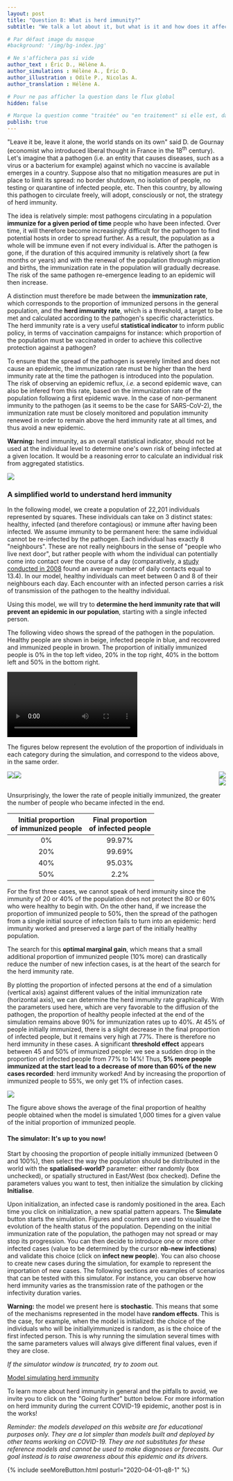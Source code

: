```yaml
---
layout: post
title: "Question 8: What is herd immunity?"
subtitle: "We talk a lot about it, but what is it and how does it affect us all?"

# Par défaut image du masque
#background: '/img/bg-index.jpg'

# Ne s'affichera pas si vide
author_text : Éric D., Hélène A.
author_simulations : Hélène A., Éric D.
author_illustration : Odile P., Nicolas A.
author_translation : Hélène A.

# Pour ne pas afficher la question dans le flux global
hidden: false

# Marque la question comme "traitée" ou "en traitement" si elle est, dans cet ordre, publiée ou non
publish: true
---
```


"Leave it be, leave it alone, the world stands on its own" said D. de Gournay (economist who introduced liberal thought in France in the 18<sup>th</sup> century). Let's imagine that a pathogen (i.e. an entity that causes diseases, such as a virus or a bacterium for example) against which no vaccine is available emerges in a country. Suppose also that no mitigation measures are put in place to limit its spread: no border shutdown, no isolation of people, no testing or quarantine of infected people, etc. Then this country, by allowing this pathogen to circulate freely, will adopt, consciously or not, the strategy of herd immunity.

The idea is relatively simple: most pathogens circulating in a population **immunize for a given period of time** people who have been infected. Over time, it will therefore become increasingly difficult for the pathogen to find potential hosts in order to spread further. As a result, the population as a whole will be immune even if not every individual is. After the pathogen is gone, if the duration of this acquired immunity is relatively short (a few months or years) and with the renewal of the population through migration and births, the immunization rate in the population will gradually decrease. The risk of the same pathogen re-emergence leading to an epidemic will then increase.

A distinction must therefore be made between the **immunization rate**, which corresponds to the proportion of immunized persons in the general population, and the **herd immunity rate**, which is a threshold, a target to be met and calculated according to the pathogen's specific characteristics. The herd immunity rate is a very useful **statistical indicator** to inform public policy, in terms of vaccination campaigns for instance: which proportion of the population must be vaccinated in order to achieve this collective protection against a pathogen?

To ensure that the spread of the pathogen is severely limited and does not cause an epidemic, the immunization rate must be higher than the herd immunity rate at the time the pathogen is introduced into the population. The risk of observing an epidemic reflux, *i.e.* a second epidemic wave, can also be infered from this rate, based on the immunization rate of the population following a first epidemic wave.
In the case of non-permanent immunity to the pathogen (as it seems to be the case for SARS-CoV-2), the immunization rate must be closely monitored and population immunity renewed in order to remain above the herd immunity rate at all times, and thus avoid a new epidemic.

**Warning:** herd immunity, as an overall statistical indicator, should not be used at the individual level to determine one's own risk of being infected at a given location. It would be a reasoning error to calculate an individual risk from aggregated statistics.

<img src="/img/posts/Q8-dessin.jpg" class="full-size">


### A simplified world to understand herd immunity

In the following model, we create a population of 22,201 individuals represented by squares. These individuals can take on 3 distinct states: healthy, infected (and therefore contagious) or immune after having been infected. We assume immunity to be permanent here: the same individual cannot be re-infected by the pathogen. Each individual has exactly 8 "neighbours". These are not really neighbours in the sense of "people who live next door", but rather people with whom the individual can potentially come into contact over the course of a day (comparatively, a [study conducted in 2008](https://journals.plos.org/plosmedicine/article?id=10.1371/journal.pmed.0050074) found an average number of daily contacts equal to 13.4). In our model, healthy individuals can meet between 0 and 8 of their neighbours each day. Each encounter with an infected person carries a risk of transmission of the pathogen to the healthy individual.

Using this model, we will try to **determine the herd immunity rate that will prevent an epidemic in our population**, starting with a single infected person.

The following video shows the spread of the pathogen in the population. Healthy people are shown in beige, infected people in blue, and recovered and immunized people in brown. The proportion of initially immunized people is 0% in the top left video, 20% in the top right, 40% in the bottom left and 50% in the bottom right.

<video controls loop autoplay class="small-size">
  <source src="/img/posts/Q8-simu.webm" type="video/webm">
</video>

The figures below represent the evolution of the proportion of individuals in each category during the simulation, and correspond to the videos above, in the same order.

<img src="/img/posts/Q8-simu0-en.png" class="half-size" style="float:left;">
<img src="/img/posts/Q8-simu20-en.png" class="half-size" style="float:right;">

<img src="/img/posts/Q8-simu40-en.png" class="half-size" style="float:left;">
<img src="/img/posts/Q8-simu50-en.png" class="half-size" style="float:right; clear: right;">

<div style="clear: both"></div>

Unsurprisingly, the lower the rate of people initially immunized, the greater the number of people who became infected in the end.

| Initial proportion<br>of immunized people | Final proportion<br>of infected people |
|:-----------------------------------------:|:--------------------------------------:|
|                     0%                    |                 99.97%                 |
|                    20%                    |                 99.69%                 |
|                    40%                    |                 95.03%                 |
|                    50%                    |                  2.2%                  |

For the first three cases, we cannot speak of herd immunity since the immunity of 20 or 40% of the population does not protect the 80 or 60% who were healthy to begin with. On the other hand, if we increase the proportion of immunized people to 50%, then the spread of the pathogen from a single initial source of infection fails to turn into an epidemic: herd immunity worked and preserved a large part of the initially healthy population.

The search for this **optimal marginal gain**, which means that a small additional proportion of immunized people (10% more) can drastically reduce the number of new infection cases, is at the heart of the search for the herd immunity rate.

By plotting the proportion of infected persons at the end of a simulation (vertical axis) against different values of the initial immunization rate (horizontal axis), we can determine the herd immunity rate graphically. With the parameters used here, which are very favorable to the diffusion of the pathogen, the proportion of healthy people infected at the end of the simulation remains above 90% for immunization rates up to 40%. At 45% of people initially immunized, there is a slight decrease in the final proportion of infected people, but it remains very high at 77%. There is therefore no herd immunity in these cases.
A significant **threshold effect** appears between 45 and 50% of immunized people: we see a sudden drop in the proportion of infected people from 77% to 14%! Thus, **5% more people immunized at the start lead to a decrease of more than 60% of the new cases recorded**: herd immunity worked! And by increasing the proportion of immunized people to 55%, we only get 1% of infection cases.

<img src="/img/posts/Q8-tauxImmuniteCollective-en.png" class="half-size">

The figure above shows the average of the final proportion of healthy people obtained when the model is simulated 1,000 times for a given value of the initial proportion of immunized people.


#### The simulator: It's up to you now!

Start by choosing the proportion of people initially immunized (between 0 and 100%), then select the way the population should be distributed in the world with the **spatialised-world?** parameter: either randomly (box unchecked), or spatially structured in East/West (box checked). Define the parameters values you want to test, then initialize the simulation by clicking **Initialise**.

Upon initialization, an infected case is randomly positioned in the area. Each time you click on initialization, a new spatial pattern appears. The **Simulate** button starts the simulation. Figures and counters are used to visualize the evolution of the health status of the population. Depending on the initial immunization rate of the population, the pathogen may not spread or may stop its progression. You can then decide to introduce one or more other infected cases (value to be determined by the cursor **nb-new infections**) and validate this choice (click on **infect new people**). You can also choose to create new cases during the simulation, for example to represent the importation of new cases. The following sections are examples of scenarios that can be tested with this simulator. For instance, you can observe how herd immunity varies as the transmission rate of the pathogen or the infectivity duration varies.

**Warning:** the model we present here is **stochastic**. This means that some of the mechanisms represented in the model have **random effects**. This is the case, for example, when the model is initialized: the choice of the individuals who will be  initiallyimmunized is random, as is the choice of the first infected person. This is why running the simulation several times with the same parameters values will always give different final values, even if they are close.

*If the simulator window is truncated, try to zoom out.*

<a href="#" class="btn btn-primary" 
onclick="loadIframeSimulator(800, this); return false;">Model simulating herd immunity</a>
<div class="iframeContainer"></div>


To learn more about herd immunity in general and the pitfalls to avoid, we invite you to click on the "Going further" button below. For more information on herd immunity during the current COVID-19 epidemic, another post is in the works!


*Reminder: the models developed on this website are for educational purposes only. They are a lot simpler than models built and deployed by other teams working on COVID-19. They are not substitutes for these reference models and cannot be used to make diagnoses or forecasts. Our goal instead is to raise awareness about this epidemic and its drivers.*

{% include seeMoreButton.html posturl="2020-04-01-q8-1" %}
